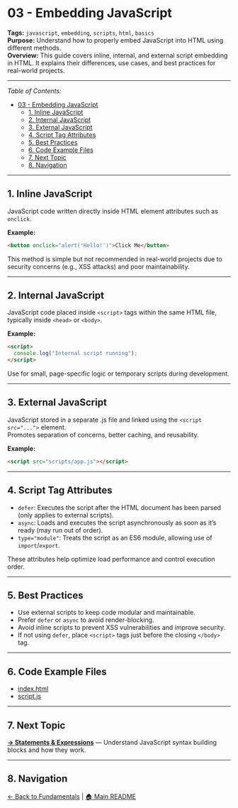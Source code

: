 # 03 - Embedding JavaScript

**Tags:** `javascript`, `embedding`, `scripts`, `html`, `basics`  
**Purpose:** Understand how to properly embed JavaScript into HTML using different methods.  
**Overview:** This guide covers inline, internal, and external script embedding in HTML. It explains their differences, use cases, and best practices for real-world projects.

---

_Table of Contents:_

- [03 - Embedding JavaScript](#03---embedding-javascript)
  - [1. Inline JavaScript](#1-inline-javascript)
  - [2. Internal JavaScript](#2-internal-javascript)
  - [3. External JavaScript](#3-external-javascript)
  - [4. Script Tag Attributes](#4-script-tag-attributes)
  - [5. Best Practices](#5-best-practices)
  - [6. Code Example Files](#6-code-example-files)
  - [7. Next Topic](#7-next-topic)
  - [8. Navigation](#8-navigation)

---

## 1. Inline JavaScript

JavaScript code written directly inside HTML element attributes such as `onclick`.

**Example:**

```html
<button onclick="alert('Hello!')">Click Me</button>
```

This method is simple but not recommended in real-world projects due to security concerns (e.g., XSS attacks) and poor maintainability.

---

## 2. Internal JavaScript

JavaScript code placed inside `<script>` tags within the same HTML file, typically inside `<head>` or `<body>`.

**Example:**

```html
<script>
  console.log("Internal script running");
</script>
```

Use for small, page-specific logic or temporary scripts during development.

---

## 3. External JavaScript

JavaScript stored in a separate .js file and linked using the `<script src="...">` element.  
Promotes separation of concerns, better caching, and reusability.

**Example:**

```html
<script src="scripts/app.js"></script>
```

---

## 4. Script Tag Attributes

- `defer`: Executes the script after the HTML document has been parsed (only applies to external scripts).  
- `async`: Loads and executes the script asynchronously as soon as it’s ready (may run out of order).  
- `type="module"`: Treats the script as an ES6 module, allowing use of `import`/`export`.

These attributes help optimize load performance and control execution order.

---

## 5. Best Practices

- Use external scripts to keep code modular and maintainable.  
- Prefer `defer` or `async` to avoid render-blocking.  
- Avoid inline scripts to prevent XSS vulnerabilities and improve security.  
- If not using `defer`, place `<script>` tags just before the closing `</body>` tag.

---

## 6. Code Example Files

- [index.html](index.html)  
- [script.js](script.js)

---

## 7. Next Topic

**[→ Statements & Expressions](../04-statements-expressions/README.md)** — Understand JavaScript syntax building blocks and how they work.

---

## 8. Navigation

[← Back to Fundamentals](../README.md) | [🏠 Main README](../../README.md)
